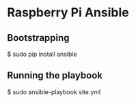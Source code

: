 # Raspberry Pi Ansible

## Bootstrapping

$ sudo pip install ansible

## Running the playbook

$ sudo ansible-playbook site.yml 
